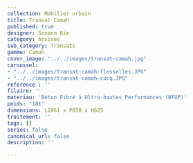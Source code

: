 ```yaml
---
collection: Mobilier urbain
title: Transat Camah
published: true
designer: Sovann Kim
category: Assises
sub_category: Transats
gamme: Camah
cover_image: "../../images/transat-camah.jpg"
caroussel:
- "../../images/transat-camah-flesselles.JPG"
- "../../images/transat-camah-cucq.JPG"
reference : ''
filaire: ''
materiau: 'Béton Fibré à Ultra-hautes Performances (BFUP)'
poids: "181"
dimensions: L1861 x P650 x H625
traitement: ''
tags: []
series: false
canonical_url: false
description: ''

---
```

